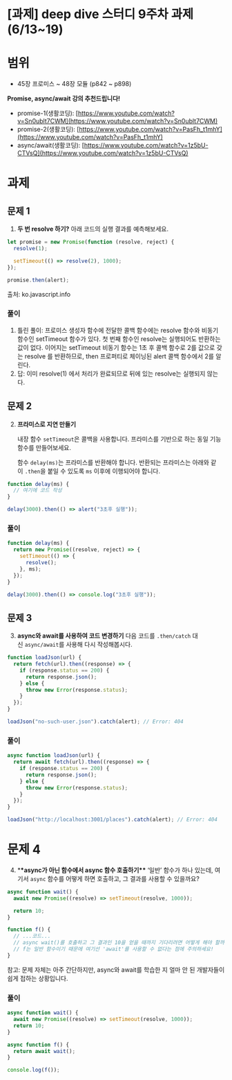 # [과제] deep dive 스터디 9주차 과제 (6/13~19)

# 범위

- 45장 프로미스 ~ 48장 모듈
  (p842 ~ p898)

**Promise, async/await 강의 추천드립니다!**

- promise-1(생활코딩): [https://www.youtube.com/watch?v=Sn0ublt7CWM](https://www.youtube.com/watch?v=Sn0ublt7CWM)
- promise-2(생활코딩): [https://www.youtube.com/watch?v=PasFh_t1mhY](https://www.youtube.com/watch?v=PasFh_t1mhY)
- async/await(생활코딩): [https://www.youtube.com/watch?v=1z5bU-CTVsQ](https://www.youtube.com/watch?v=1z5bU-CTVsQ)

# 과제

## 문제 1

1. **두 번 resolve 하기?**
   아래 코드의 실행 결과를 예측해보세요.

```jsx
let promise = new Promise(function (resolve, reject) {
  resolve(1);

  setTimeout(() => resolve(2), 1000);
});

promise.then(alert);
```

출처: ko.javascript.info

### 풀이

1. 틀린 풀이: 프로미스 생성자 함수에 전달한 콜백 함수에는 resolve 함수와 비동기 함수인 setTimeout 함수가 있다. 첫 번째 함수인 resolve는 실행되어도 반환하는 값이 없다. 이어지는 setTimeout 비동기 함수는 1초 후 콜백 함수로 2를 값으로 갖는 resolve 를 반환하므로, then 프로퍼티로 체이닝된 alert 콜백 함수에서 2를 알린다.
2. 답: 이미 resolve(1) 에서 처리가 완료되므로 뒤에 있는 resolve는 실행되지 않는다.

## 문제 2

2. **프라미스로 지연 만들기**

   내장 함수 `setTimeout`은 콜백을 사용합니다. 프라미스를 기반으로 하는 동일 기능 함수를 만들어보세요.

   함수 `delay(ms)`는 프라미스를 반환해야 합니다. 반환되는 프라미스는 아래와 같이 `.then`을 붙일 수 있도록 `ms` 이후에 이행되어야 합니다.

```jsx
function delay(ms) {
  // 여기에 코드 작성
}

delay(3000).then(() => alert("3초후 실행"));
```

### 풀이

```jsx
function delay(ms) {
  return new Promise((resolve, reject) => {
    setTimeout(() => {
      resolve();
    }, ms);
  });
}

delay(3000).then(() => console.log("3초후 실행"));
```

## 문제 3

3. **async와 await를 사용하여 코드 변경하기**
   다음 코드를 `.then/catch` 대신 `async/await`를 사용해 다시 작성해봅시다.

```jsx
function loadJson(url) {
  return fetch(url).then((response) => {
    if (response.status == 200) {
      return response.json();
    } else {
      throw new Error(response.status);
    }
  });
}

loadJson("no-such-user.json").catch(alert); // Error: 404
```

### 풀이

```jsx
async function loadJson(url) {
  return await fetch(url).then((response) => {
    if (response.status == 200) {
      return response.json();
    } else {
      throw new Error(response.status);
    }
  });
}

loadJson("http://localhost:3001/places").catch(alert); // Error: 404
```

# 문제 4

4. \***\*async가 아닌 함수에서 async 함수 호출하기\*\***
   ‘일반’ 함수가 하나 있는데, 여기서 `async` 함수를 어떻게 하면 호출하고, 그 결과를 사용할 수 있을까요?

```jsx
async function wait() {
  await new Promise((resolve) => setTimeout(resolve, 1000));

  return 10;
}

function f() {
  // ...코드...
  // async wait()를 호출하고 그 결과인 10을 얻을 때까지 기다리려면 어떻게 해야 할까요?
  // f는 일반 함수이기 때문에 여기선 'await'를 사용할 수 없다는 점에 주의하세요!
}
```

참고: 문제 자체는 아주 간단하지만, async와 await를 학습한 지 얼마 안 된 개발자들이 쉽게 접하는 상황입니다.

### 풀이

```jsx
async function wait() {
  await new Promise((resolve) => setTimeout(resolve, 1000));
  return 10;
}

async function f() {
  return await wait();
}

console.log(f());
```
